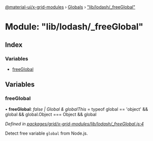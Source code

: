 [@material-ui/x-grid-modules](../README.md) › [Globals](../globals.md) › ["lib/lodash/_freeGlobal"](_lib_lodash__freeglobal_.md)

# Module: "lib/lodash/_freeGlobal"

## Index

### Variables

* [freeGlobal](_lib_lodash__freeglobal_.md#freeglobal)

## Variables

###  freeGlobal

• **freeGlobal**: *false | Global & globalThis* = typeof global == 'object' && global && global.Object === Object && global

*Defined in [packages/grid/x-grid-modules/lib/lodash/_freeGlobal.js:4](https://github.com/mui-org/material-ui-x/blob/02342a6/packages/grid/x-grid-modules/lib/lodash/_freeGlobal.js#L4)*

Detect free variable `global` from Node.js.
